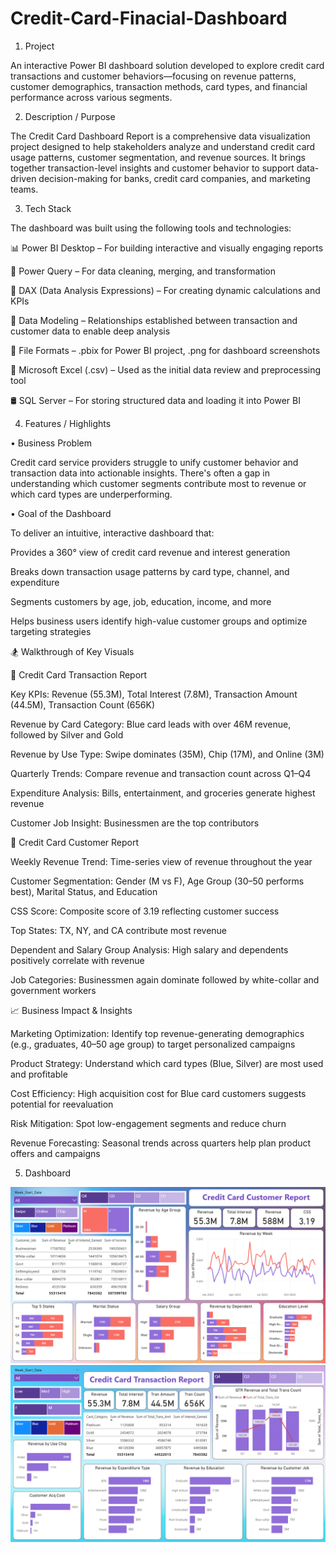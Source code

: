 # Credit-Card-Finacial-Dashboard

1. Project

An interactive Power BI dashboard solution developed to explore credit card transactions and customer behaviors—focusing on revenue patterns, customer demographics, transaction methods, card types, and financial performance across various segments.

2. Description / Purpose

The Credit Card Dashboard Report is a comprehensive data visualization project designed to help stakeholders analyze and understand credit card usage patterns, customer segmentation, and revenue sources. It brings together transaction-level insights and customer behavior to support data-driven decision-making for banks, credit card companies, and marketing teams.

3. Tech Stack

The dashboard was built using the following tools and technologies:

📊 Power BI Desktop – For building interactive and visually engaging reports

📂 Power Query – For data cleaning, merging, and transformation

🧠 DAX (Data Analysis Expressions) – For creating dynamic calculations and KPIs

🧱 Data Modeling – Relationships established between transaction and customer data to enable deep analysis

📁 File Formats – .pbix for Power BI project, .png for dashboard screenshots

📑 Microsoft Excel (.csv) – Used as the initial data review and preprocessing tool

🛢️ SQL Server – For storing structured data and loading it into Power BI

4. Features / Highlights

• Business Problem

Credit card service providers struggle to unify customer behavior and transaction data into actionable insights. There's often a gap in understanding which customer segments contribute most to revenue or which card types are underperforming.

• Goal of the Dashboard

To deliver an intuitive, interactive dashboard that:

Provides a 360° view of credit card revenue and interest generation

Breaks down transaction usage patterns by card type, channel, and expenditure

Segments customers by age, job, education, income, and more

Helps business users identify high-value customer groups and optimize targeting strategies

🏂 Walkthrough of Key Visuals

🔹 Credit Card Transaction Report

Key KPIs: Revenue (55.3M), Total Interest (7.8M), Transaction Amount (44.5M), Transaction Count (656K)

Revenue by Card Category: Blue card leads with over 46M revenue, followed by Silver and Gold

Revenue by Use Type: Swipe dominates (35M), Chip (17M), and Online (3M)

Quarterly Trends: Compare revenue and transaction count across Q1–Q4

Expenditure Analysis: Bills, entertainment, and groceries generate highest revenue

Customer Job Insight: Businessmen are the top contributors

🔹 Credit Card Customer Report

Weekly Revenue Trend: Time-series view of revenue throughout the year

Customer Segmentation: Gender (M vs F), Age Group (30–50 performs best), Marital Status, and Education

CSS Score: Composite score of 3.19 reflecting customer success

Top States: TX, NY, and CA contribute most revenue

Dependent and Salary Group Analysis: High salary and dependents positively correlate with revenue

Job Categories: Businessmen again dominate followed by white-collar and government workers

📈 Business Impact & Insights 

Marketing Optimization: Identify top revenue-generating demographics (e.g., graduates, 40–50 age group) to target personalized campaigns

Product Strategy: Understand which card types (Blue, Silver) are most used and profitable

Cost Efficiency: High acquisition cost for Blue card customers suggests potential for reevaluation

Risk Mitigation: Spot low-engagement segments and reduce churn

Revenue Forecasting: Seasonal trends across quarters help plan product offers and campaigns

5. Dashboard

![Dashboard](https://github.com/Pratikdhage48/Credit-Card-Finacial-Dashboard/blob/main/Credit%20Card%20Transaction.png)
![Dashbord](https://github.com/Pratikdhage48/Credit-Card-Finacial-Dashboard/blob/main/Credit%20Card%20Customer.png)
